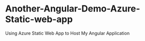 # Another-Angular-Demo-Azure-Static-web-app
Using Azure Static Web App to Host My Angular Application
